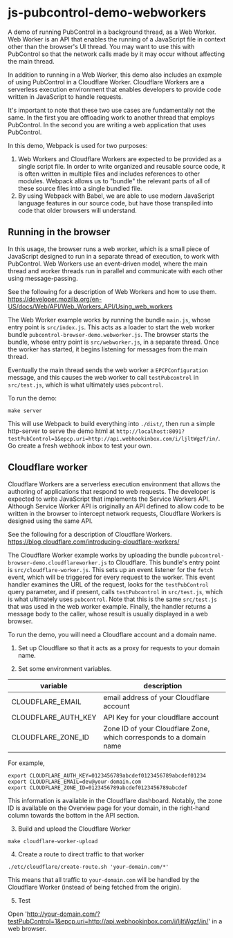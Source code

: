 # js-pubcontrol-demo-webworkers

A demo of running PubControl in a background thread, as a Web Worker.  Web Worker is an API that enables the running of
a JavaScript file in context other than the browser's UI thread.  You may want to use this with PubControl so that the
network calls made by it may occur without affecting the main thread.

In addition to running in a Web Worker, this demo also includes an example of using PubControl in a Cloudflare Worker. 
Cloudflare Workers are a serverless execution environment that enables developers to provide code written in JavaScript
to handle requests.

It's important to note that these two use cases are fundamentally not the same.  In the first you are offloading work to
another thread that employs PubControl.  In the second you are writing a web application that uses PubControl.

In this demo, Webpack is used for two purposes: 
1. Web Workers and Cloudflare Workers are expected to be provided as a single script file. In order to write organized
and reusable source code, it is often written in multiple files and includes references to other modules. Webpack allows
us to "bundle" the relevant parts of all of these source files into a single bundled file. 
2. By using Webpack with Babel, we are able to use modern JavaScript language features in our source code, but have those
transpiled into code that older browsers will understand.

## Running in the browser

In this usage, the browser runs a web worker, which is a small piece of JavaScript designed to run in a separate thread
of execution, to work with PubControl. Web Workers use an event-driven model, where the main thread and worker threads
run in parallel and communicate with each other using message-passing.

See the following for a description of Web Workers and how to use them.
https://developer.mozilla.org/en-US/docs/Web/API/Web_Workers_API/Using_web_workers

The Web Worker example works by running the bundle `main.js`, whose entry point is `src/index.js`.  This acts as a loader
to start the web worker bundle `pubcontrol-browser-demo.webworker.js`. The browser starts the bundle, whose entry point
is `src/webworker.js`, in a separate thread.  Once the worker has started, it begins listening for messages from the main
thread.

Eventually the main thread sends the web worker a `EPCPConfiguration` message, and this causes the web worker to call
`testPubcontrol` in `src/test.js`, which is what ultimately uses `pubcontrol`.

To run the demo:
```
make server
```

This will use Webpack to build everything into `./dist/`, then run a simple http-server to serve the demo html at
`http://localhost:8091?testPubControl=1&epcp.uri=http://api.webhookinbox.com/i/ljltWgzf/in/`. Go create a fresh webhook
inbox to test your own.

## Cloudflare worker

Cloudflare Workers are a serverless execution environment that allows the authoring of applications that respond to web
requests. The developer is expected to write JavaScript that implements the Service Workers API. Although Service Worker
API is originally an API defined to allow code to be written in the browser to intercept network requests, Cloudflare
Workers is designed using the same API.

See the following for a description of Cloudflare Workers.
https://blog.cloudflare.com/introducing-cloudflare-workers/

The Cloudflare Worker example works by uploading the bundle `pubcontrol-browser-demo.cloudflareworker.js` to Cloudflare.
This bundle's entry point is `src/cloudflare-worker.js`.  This sets up an event listener for the `fetch` event, which
will be triggered for every request to the worker.  This event handler examines the URL of the request, looks for the
`testPubControl` query parameter, and if present, calls `testPubcontrol` in `src/test.js`, which is what ultimately uses
`pubcontrol`. Note that this is the same `src/test.js` that was used in the web worker example. Finally, the handler
returns a message body to the caller, whose result is usually displayed in a web browser.

To run the demo, you will need a Cloudflare account and a domain name.

1. Set up Cloudflare so that it acts as a proxy for requests to your domain name.

2. Set some environment variables.

| variable             | description                                                         |
|--------------------- |-------------------------------------------------------------------- |
| CLOUDFLARE_EMAIL     | email address of your Cloudflare account                            |
| CLOUDFLARE_AUTH_KEY  | API Key for your cloudflare account                                 |
| CLOUDFLARE_ZONE_ID   | Zone ID of your Cloudflare Zone, which corresponds to a domain name |

For example,

```
export CLOUDFLARE_AUTH_KEY=0123456789abcdef0123456789abcdef01234
export CLOUDFLARE_EMAIL=dev@your-domain.com
export CLOUDFLARE_ZONE_ID=0123456789abcdef0123456789abcdef
```

This information is available in the Cloudflare dashboard.  Notably, the zone ID is available on the Overview page for
your domain, in the right-hand column towards the bottom in the API section.

3. Build and upload the Cloudflare Worker
```
make cloudflare-worker-upload
```

4. Create a route to direct traffic to that worker
```
./etc/cloudflare/create-route.sh 'your-domain.com/*'
```

This means that all traffic to `your-domain.com` will be handled by the Cloudflare Worker (instead of being fetched from
the origin).

5. Test

Open 'http://your-domain.com/?testPubControl=1&epcp.uri=http://api.webhookinbox.com/i/ljltWgzf/in/' in a web browser.
